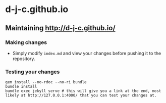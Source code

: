 # d-j-c.github.io

## Maintaining http://d-j-c.github.io/

### Making changes

- Simply modify `index.md` and view your changes before pushing it to the repository.

### Testing your changes

```
gem install --no-rdoc --no-ri bundle
bundle install
bundle exec jekyll serve # this will give you a link at the end, most likely at http://127.0.0.1:4000/ that you can test your changes at.
```
